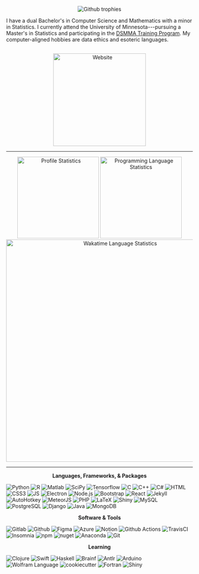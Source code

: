 <p align="center">
  <img src="https://github-profile-trophy.vercel.app/?username=kgerot&theme=onedark&margin-w=6&no-frame=true&no-bg=true&row=1)](https://github.com/ryo-ma/github-profile-trophy" alt="Github trophies">
</p>

I have a dual Bachelor's in Computer Science and Mathematics with a minor in Statistics. I currently attend the University of Minnesota---pursuing a Master's in Statistics and participating in the [DSMMA Training Program](https://dsmma.umn.edu/). My computer-aligned hobbies are data ethics and esoteric languages.

<img src="https://komarev.com/ghpvc/?username=kgerot" alt="" width="0.5px"/>
<a href="https://kgerot.github.io" target="_blank"><p align="center"><img alt="Website" src="https://img.shields.io/badge/%E2%9E%A4%20Website-kgerot%2egithub%2eio-181b20?labelColor=449993&style=for-the-badge" width="250px"></p></a>

<!-- [![Website](https://img.shields.io/badge/Website-kgerot%2egithub%2eio-181b20?logo=githubsponsors&logoColor=white&labelColor=449993&style=for-the-badge)](https://kgerot.github.io) -->

---


<!-- <picture>
  <source
    srcset="https://github-readme-stats.vercel.app/api?username=kgerot&count_private=true&show_icons=true&theme=dark&hide_border=true&bg_color=00000000&hide_rank=true&include_all_commits=true#gh-dark-mode-only"
    media="(prefers-color-scheme: dark)"
  />
  <source
    srcset="[https://github-readme-stats.vercel.app/api?username=anuraghazra&show_icons=true](https://github-readme-stats.vercel.app/api?username=kgerot&count_private=true&show_icons=true&theme=default&hide_border=true&bg_color=00000000&hide_rank=true&include_all_commits=true#gh-light-mode-only)"
    media="(prefers-color-scheme: light), (prefers-color-scheme: no-preference)"
  />
  <img src="https://github-readme-stats.vercel.app/api?username=anuraghazra&show_icons=true" />
</picture>

![Profile Statistics](https://github-readme-stats.vercel.app/api?username=kgerot&count_private=true&show_icons=true&theme=dark&hide_border=true&bg_color=00000000&hide_rank=true&include_all_commits=true#gh-dark-mode-only)
![Profile Statistics](https://github-readme-stats.vercel.app/api?username=kgerot&count_private=true&show_icons=true&theme=default&hide_border=true&bg_color=00000000&hide_rank=true&include_all_commits=true#gh-light-mode-only) -->

<p align="center">
  <picture>
      <source srcset="https://github-readme-stats.vercel.app/api?username=kgerot&count_private=true&show_icons=true&theme=dark&hide_border=true&bg_color=00000000&hide_rank=true&include_all_commits=true" media="(prefers-color-scheme: dark)"/>
      <source srcset="https://github-readme-stats.vercel.app/api?username=kgerot&count_private=true&show_icons=true&theme=default&hide_border=true&bg_color=00000000&hide_rank=true&include_all_commits=true" media="(prefers-color-scheme: light), (prefers-color-scheme: no-preference)" />
    <img alt="Profile Statistics" src="https://github-readme-stats.vercel.app/api?username=kgerot&count_private=true&show_icons=true&theme=default&hide_border=true&bg_color=00000000&hide_rank=true&include_all_commits=true" height="220px"/>
  </picture>
  <picture>
      <source srcset="https://github-readme-stats.vercel.app/api/top-langs/?username=kgerot&theme=dark&layout=compact&bg_color=00000000&private=true&size_weight=0.6&count_weight=0.4&hide_border=true&langs_count=8" media="(prefers-color-scheme: dark)"/>
      <source srcset="https://github-readme-stats.vercel.app/api/top-langs/?username=kgerot&theme=default&layout=compact&bg_color=00000000&private=true&size_weight=0.6&count_weight=0.4&hide_border=true&langs_count=8" media="(prefers-color-scheme: light), (prefers-color-scheme: no-preference)" />
    <img alt="Programming Language Statistics" src="https://github-readme-stats.vercel.app/api/top-langs/?username=kgerot&theme=dark&layout=compact&bg_color=00000000&private=true&size_weight=0.6&count_weight=0.4&hide_border=true&langs_count=8" height="220px"/>
  </picture>
  <!--<picture>
      <source srcset="https://github-readme-stats.vercel.app/api/wakatime?username=kgerot&theme=dark&bg_color=00000000&hide_border=true&layout=compact&custom_title=Time%20Spent%20%28last%207%20days%29" media="(prefers-color-scheme: dark)"/>
      <source srcset="https://github-readme-stats.vercel.app/api/wakatime?username=kgerot&theme=default&bg_color=00000000&hide_border=true&layout=compact&custom_title=Time%20Spent%20%28last%207%20days%29" media="(prefers-color-scheme: light), (prefers-color-scheme: no-preference)" />
    <img alt="Wakatime Language Statistics" src="https://github-readme-stats.vercel.app/api/wakatime?username=kgerot&theme=default&bg_color=00000000&hide_border=true&layout=compact&custom_title=Time%20Spent%20%28last%207%20days%29" width="600px"/>
  </picture>-->
<picture>
      <source srcset="https://github-readme-stats.vercel.app/api/wakatime?username=kgerot&theme=dark&bg_color=00000000&hide_border=true&layout=compact&custom_title=Time%20Spent%20%28last%207%20days%29" media="(prefers-color-scheme: dark)"/>
      <source srcset="https://github-readme-stats.vercel.app/api/wakatime?username=kgerot&theme=default&bg_color=00000000&hide_border=true&layout=compact&custom_title=Time%20Spent%20%28last%207%20days%29" media="(prefers-color-scheme: light), (prefers-color-scheme: no-preference)" />
    <img alt="Wakatime Language Statistics" src="https://github-readme-stats.vercel.app/api/wakatime?username=kgerot&theme=default&bg_color=00000000&hide_border=true&layout=compact&custom_title=Time%20Spent%20%28last%207%20days%29" width="600px"/>
  </picture>
</p>

---

<p align="center"><b>Languages, Frameworks, & Packages</b></p>

![Python](https://img.shields.io/badge/-Python-181b20?logo=python&logoColor=ffe974&labelColor=3777a8&style=flat-square)
![R](https://img.shields.io/badge/-R%20Language-181b20?logo=R&logoColor=babcbf&labelColor=125fb0&style=flat-square)
![Matlab](https://img.shields.io/badge/-Matlab-181b20?logo=data%3Aimage%2Fpng%3Bbase64%2CiVBORw0KGgoAAAANSUhEUgAAABAAAAAQCAMAAAAoLQ9TAAAAPFBMVEUAAAD%2F%2F%2F%2F%2F%2F%2F%2F%2F%2F%2F%2F%2F%2F%2F%2F%2F%2F%2F%2F%2F%2F%2F%2F%2F%2F%2F%2F%2F%2F%2F%2F%2F%2F%2F%2F%2F%2F%2F%2F%2F%2F%2F%2F%2F%2F%2F%2F%2F%2F%2F%2F%2F%2F%2F%2F%2F%2F%2F%2F%2F%2F%2F%2F%2F%2F%2F%2F%2F%2F%2F%2F%2F%2F%2F%2FYSWgTAAAAE3RSTlMAECAwQFBgb3B%2FgJCfoK%2B%2Fz9%2Fvh4WN5wAAAHBJREFUeNpVjtUBADEIQyl1F%2Fbf9SqcvS80CTxg1%2FAj0RDf3hCR%2BfQY56C%2BvSqB6PNjFHSaOO4tbon7xwTtRKfN%2FPFFTck6G%2F6RZodaHf9gRju4Xz8T484gC%2BzsE1bf1nmCjZh9x50YDpUGwhdTJVcXYgoG0xpKvkkAAAAASUVORK5CYII%3D&logoColor=white&labelColor=d64a06&style=flat-square)
![SciPy](https://img.shields.io/badge/-SciPy-181b20?logo=scipy&logoColor=ffffff&labelColor=8caae6&style=flat-square)
![Tensorflow](https://img.shields.io/badge/-Tensorflow-181b20?logo=tensorflow&logoColor=FF9F00&labelColor=404f66&style=flat-square)
![C](https://img.shields.io/badge/-C%20Language-181b20?logo=c&logoColor=A8B9CC&labelColor=1476b4&style=flat-square)
![C++](https://img.shields.io/badge/-C++-181b20?logo=cplusplus&logoColor=ffffff&labelColor=004283&style=flat-square)
![C#](https://img.shields.io/badge/-C%23-181b20?logo=C%23&logoColor=ffffff&labelColor=a179dc&style=flat-square)
![HTML](https://img.shields.io/badge/-HTML5-181b20?logo=HTML5&logoColor=ffffff&labelColor=E54C21&style=flat-square)
![CSS3](https://img.shields.io/badge/-CSS3-181b20?logo=CSS3&logoColor=ffffff&labelColor=3160a1&style=flat-square)
![JS](https://img.shields.io/badge/-Javascript-181b20?logo=javascript&labelColor=31312f&logoColor=ebd64d&style=flat-square)
![Electron](https://img.shields.io/badge/-Electron-181b20?logo=Electron&logoColor=a5e3f2&labelColor=2e3141&style=flat-square)
![Node.js](https://img.shields.io/badge/-Node%2ejs-181b20?logo=nodedotjs&logoColor=323232&labelColor=5b955b&style=flat-square)
![Bootstrap](https://img.shields.io/badge/-Bootstrap-181b20?logo=bootstrap&logoColor=ffffff&labelColor=7431f9&style=flat-square)
![React](https://img.shields.io/badge/-React-181b20?logo=React&logoColor=61DAFB&labelColor=33373f&style=flat-square)
![Jekyll](https://img.shields.io/badge/-Jekyll-181b20?logo=jekyll&logoColor=d70000&labelColor=ffffff&style=flat-square)
![AutoHotkey](https://img.shields.io/badge/-AutoHotkey-181b20?logo=data%3Aimage%2Fpng%3Bbase64%2CiVBORw0KGgoAAAANSUhEUgAAABkAAAAfCAMAAAAlbpZMAAAAV1BMVEVHcEz%2F%2F%2F%2F%2F%2F%2F%2F%2F%2F%2F%2F%2F%2F%2F%2F%2F%2F%2F%2F%2F%2F%2F%2F%2F%2F%2F%2F%2F%2F%2F%2F%2F%2F%2F%2F%2F%2F%2F%2F%2F%2F%2F%2F%2F%2F%2F%2F%2F%2F%2F%2F%2F%2F%2F%2F%2F%2F%2F%2F%2F%2F%2F%2F%2F%2F%2F%2F%2F%2F%2F%2F%2F%2F%2F%2F%2F%2F%2F%2F%2F%2F%2F%2F%2F%2F%2F%2F%2F%2F%2F%2F%2F%2F%2F%2F%2F%2F%2F%2F%2F%2F%2F%2F%2F%2F%2F%2F%2F%2F%2F8egqRXAAAAHHRSTlMAB%2FDB%2Bt7N6CX1%2Fh4PQ9cWnDu4VXw1YE6Rrm4sm0TPMQAAAMZJREFUKM%2Bt0tkOhCAMBdDKJqAo7lv%2F%2FzunZjBR7Msk08d7QnNJCouUAbKx0m8tNIiyzmREVDN4RF29BSMg%2BtJmMnv0kgRfEhRiA4qRSVAIjpGjpAqsWBJkpdL%2FlLZhpWjtkDWgqJvH2JvS%2BSQi2HCL0pyi9CO6ROSJEtq4U8pHtK37MFW2SeK%2F0TJVdXFrTSKGK3r855Qj%2B2ltLulY0T9JIZM4XqiGC6wYTvokamGFHvohP%2Bz1vJ3IbAMb%2Bx0mo2J%2B8bSvgA%2FdAhv4X5w%2F%2FwAAAABJRU5ErkJggg%3D%3D&labelColor=2eb42d&logoColor=ffffff&style=flat-square&logoWidth=10)
![MeteorJS](https://img.shields.io/badge/-MeteorJS-181b20?logo=meteor&logoColor=DE4F4F&labelColor=1b2448&style=flat-square)
![PHP](https://img.shields.io/badge/-php-181b20?logo=php&logoColor=ffffff&labelColor=7a86b8&style=flat-square)
![LaTeX](https://img.shields.io/badge/-TeX%2FLateX-181b20?logo=latex&logoColor=eeece5&labelColor=008080&style=flat-square)
![Shiny](https://img.shields.io/badge/-Shiny-181b20?logo=data%3Aimage%2Fpng%3Bbase64%2CiVBORw0KGgoAAAANSUhEUgAAACgAAAASCAYAAAApH5ymAAADGklEQVRIS7WWgVHbUAyG8QSFCWomaJigZoKGCWomKEyAM0HDBE0mKExQZ4KWCWomIEwQ%2Fk9IPiUxkKbHu9M5svSkX7%2F0nlMc7LFWq9VI275JFkVRzPYIsfOWYmdPd3Rwv6SeSaYCCNh3W1sABaBRtq%2BSUvLHQcwDgeyAY9%2BFpBHA8buh80R9fCWnXYA7l7SSG8kndFopO2B%2BOnsVBWy22H0O9J69%2F716BhWYhLAzV%2FCayHoHS98lp3rXOnsn0ksKGGqvfChsuS%2BzPkIfFONOMZYZYLA3kaFxgId6VrChjYD6SwGSztnbYgk%2F%2BWNfW77%2Fs17ektjjM790hMNWpw7hY6MzBJC2wdJmgmDzUoaxfKoXQDAi1xTmySd6WqESxuVae4lFhyj4SEJRS%2BkU%2FEVyFiOSAQYA9vYOASJtvtW7356QyhtPBhu8t%2Br9sF1JfwRABsyexJaNlHSKALDUgt%2B21k6xnDq9%2ByihBcwdp9iWbKv4rScMcQ9aNLevVZ8PnFw4YFPfY8Une8x3LfuPKPAlgJUMHBQW4NgM9fk97aeQBwmDPPLq0e%2Bll67D5lGwoXfoIwpKbB2mAmGvlJxTkBc9HroHc6sn3o5GG2hXtCOqvZR9qoSh23yl02%2F%2BnowOLKRXqf1RYMTH9Vg%2BnXxgcz74JUnz1sn52K8OTuAJbU%2FtCT2q5%2BvSSmCrZyN1gNGAHQBxGOgSOvcuByg6ADiKmUF3JQXqmRFbfheRxGbM5882u90Aua3WbwKyTiWcYoBylwUb5GB0mG0ODXorYd7vJI2E6wbA2PmE2hVG8k5PmGKTrTxTUmsPvtkuXJlHgnPqYJhYCwkgHxXTTqPfgRRl4LwL2LjraD05yM8NUctu9yQLgCh9tR6QDbAC9aWE%2BbN5c3uc6GCD4HxxSNB44huARCJAMlu%2BnxuAWecOhCkKsnkM%2FwyQgAAgWAB6HtDngW%2F1u58%2FTwBQQFGtgcgANpNkXX60GuYvmDE%2FDIyEMbsF0IPXepbJOEvVchX0lL%2BWfBebd4x2wxx5YXEQHPH%2B%2Bf%2FgLiDeYJA2AowZtFP8GgFP0lrPrE52LHkAAAAASUVORK5CYII%3D&labelColor=58aaef&style=flat-square&logoWidth=25)
![MySQL](https://img.shields.io/badge/-MySQL-181b20?logo=mysql&logoColor=ffffff&labelColor=3e6e93&style=flat-square&logoWidth=20)
![PostgreSQL](https://img.shields.io/badge/-PostgreSQL-181b20?logo=postgresql&logoColor=ffffff&labelColor=336791&style=flat-square)
![Django](https://img.shields.io/badge/-Django-181b20?logo=django&logoColor=ffffff&labelColor=0c4b33&style=flat-square)
![Java](https://img.shields.io/badge/-Java-181b20?logo=data%3Aimage%2Fpng%3Bbase64%2CiVBORw0KGgoAAAANSUhEUgAAAB4AAAAeCAMAAAAM7l6QAAAAjVBMVEVHcEz%2F%2F%2F%2F%2F%2F%2F%2F%2F%2F%2F%2F%2F%2F%2F%2F%2Fv4D%2F%2F%2F%2F%2F%2F%2F%2F%2F%2F%2F%2F%2F%2F%2F%2F%2F%2F%2F%2F%2F%2F%2F%2F%2F%2F%2F%2Fyt4Xxt4Twt4P%2F%2F%2F%2F%2F%2F%2F%2Fzt4PxuIP3t4f%2F%2F%2F%2F0uoX%2F%2F%2F%2F%2F%2F%2F%2F%2F%2F%2F%2FxuITwuIPwuITxuIT%2F%2F%2F%2Fxt4P%2F%2F%2F%2FyuYPwuIT%2F%2F%2F%2F%2F%2F%2F%2F%2F%2F%2F%2F%2F%2F%2F%2FwuITxuIT%2F%2F%2F%2F%2F%2F%2F%2F%2F%2F%2F%2F%2F%2F%2F%2FxuIT%2F%2F%2F%2B5p%2BjCAAAALXRSTlMAf2A%2FvxAwEIBAIJBQYKDAwI9AkCDvMHBfoLDv8HCwgOBQ39DPT6%2FPj%2FBv35%2BM8MJYAAAA90lEQVQYGX3BB3KDMBRAwQeW9BG9u%2Ff0BO5%2FvDh4BpcAuzzKmbRn0oopx5gJ%2BpQzrnwvGFevY9BRyaCoidEfhWbQtomp1xHDjk1Bvd4yItloVhvGJAkkjWZEdIK4KRiT5JSbpmaEXmm2zZ4xOoImZ4gNBTRlxIWZL31u%2FOxs6GiQGTB%2F4cbsPpVynB%2BlVLDzfMC0PBEr9LyUBzufKyuAmwr3ZNlW6qJtz4GI6%2FKP7TBMvuiIMMQ%2FtN9KqaqtLE9kYQVCL0g9LxT%2BCD23MjwxLr3g0KrMWcw6C8d58wJDyB3fht6Vaw3ymi0N93zr2rlzkQVB6oVC7xddYA3pm6%2FAAAAAAABJRU5ErkJggg%3D%3D&labelColor=3a75b0&style=flat-square)
![MongoDB](https://img.shields.io/badge/-MongoDB-181b20?logo=mongodb&logoColor=00ed64&labelColor=023430&style=flat-square)


<p align="center"><b>Software & Tools</b></p>

![Gitlab](https://img.shields.io/badge/-Gitlab-181b20?logo=GitLab&logoColor=f05435&labelColor=ffffff&style=flat-square)
![Github](https://img.shields.io/badge/-Github-181b20?logo=github&logoColor=ffffff&labelColor=000000&style=flat-square)
![Figma](https://img.shields.io/badge/-Figma-181b20?logo=figma&logoColor=ffffff&labelColor=000000&style=flat-square)
![Azure](https://img.shields.io/badge/-Microsoft%20Azure-181b20?logo=microsoftazure&logoColor=ffffff&labelColor=0078D4&style=flat-square)
![Notion](https://img.shields.io/badge/-Notion-181b20?logo=Notion&logoColor=000000&labelColor=ffffff&style=flat-square)
![Github Actions](https://img.shields.io/badge/-Github%20Actions-181b20?logo=githubactions&logoColor=ffffff&labelColor=2066FF&style=flat-square)
![TravisCI](https://img.shields.io/badge/-Travis%20CI-181b20?logo=travisci&logoColor=cb3349&labelColor=ffde59&style=flat-square)
![Insomnia](https://img.shields.io/badge/-Insomnia-181b20?logo=insomnia&logoColor=DED6D6&labelColor=270075&style=flat-square)
![npm](https://img.shields.io/badge/-npm-181b20?logo=npm&labelColor=cb0000&logoColor=ffffff&style=flat-square)
![nuget](https://img.shields.io/badge/-nuget-181b20?logo=nuget&logoColor=004880&labelColor=ffffff&style=flat-square)
![Anaconda](https://img.shields.io/badge/-Anaconda-181b20?logo=anaconda&logoColor=019733&labelColor=15213a&style=flat-square)
![Git](https://img.shields.io/badge/-Git-181b20?logo=git&logoColor=f84e28&labelColor=efefe7&style=flat-square)

<p align="center"><b>Learning</b></p>

![Clojure](https://img.shields.io/badge/-Clojure-181b20?logo=clojure&logoColor=91dc47&labelColor=15305e&style=flat-square)
![Swift](https://img.shields.io/badge/-Swift-181b20?logo=swift&logoColor=ffffff&labelColor=F05138&style=flat-square)
![Haskell](https://img.shields.io/badge/-Haskell-181b20?logo=Haskell&logoColor=999999&labelColor=1e1323&style=flat-square)
![Brainf](https://img.shields.io/badge/>-Brainf-181b20?logo=brainf&logoColor=5D4F85&labelColor=101010&style=flat-square)
![Antlr](https://img.shields.io/badge/-Antlr-181b20?logo=data%3Aimage%2Fpng%3Bbase64%2CiVBORw0KGgoAAAANSUhEUgAAAB4AAAAdCAYAAAC9pNwMAAABsklEQVRIS82XvVEDMRCFrcNkjoghdiX0QQvEpBRAC%2FRBJYS4AAcMCZgTb3XaY3WWtCuN8WDPjj2y9L79k052q86X936kpc65oUfCtS4C8Ab2xuuCAOBwwLdo9YDBJYTgOLci8hnAEQpUiBNMcP8OPI7jRCTQFHb47vGmkZZ6N3npIzgpJitgcBgGs555Igq7QWTvXFqGzFlAzOCa9cwTfwFTho%2FB6bjWaF1g1PIVtiXxkkMnAWvi8nc4dA97OjtYlqEGN6VaRpTrXDTeA%2ByRQZbuVsFamhlmnZcctbWUWAWt80xgegLB5qxoKdRKIgOspro1ipb5ZjC2yBVsf4qyhCO%2BJNTivdSwrvtfYDTUNWy33JcY%2B8TYpXYq8e90Yyg1ZDbiWrogRnesQw0ud0LpJFPBaKg72PMSBHF6LGfvWV1ga3OQIwBc4OMrF72Ew%2FFb2Et1H7eARS058jkDWtRHqW45fWQEEUR37Sx82WQJONYt6NU6Ummsufa1qBMwRUu31HhxPsBL89ZZRE%2Bd%2F006Qi%2FZWkWw9kCw7GXOYAykDI7%2Fh8iZD3i6sYhrc6C55s6Xl%2F4fC34gLRngwpAAAAAASUVORK5CYII%3D&logoColor=ffffff&labelColor=f05435&style=flat-square)
![Arduino](https://img.shields.io/badge/-Arduino-181b20?logo=Arduino&logoColor=ffffff&labelColor=00979D&style=flat-square)
![Wolfram Language](https://img.shields.io/badge/-Wolfram%20Language-181b20?logo=wolframlanguage&logoColor=222222&labelColor=ba1c12&style=flat-square)
![cookiecutter](https://img.shields.io/badge/-Cookiecutter-181b20?logo=Cookiecutter&logoColor=f2c921&labelColor=3a3116&style=flat-square)
![Fortran](https://img.shields.io/badge/-fortran-181b20?logo=fortran&logoColor=f4e9ce&labelColor=6d5f52&style=flat-square)
![Shiny](https://img.shields.io/badge/-Shiny%20Python-181b20?logo=data%3Aimage%2Fpng%3Bbase64%2CiVBORw0KGgoAAAANSUhEUgAAACgAAAASCAYAAAApH5ymAAADGklEQVRIS7WWgVHbUAyG8QSFCWomaJigZoKGCWomKEyAM0HDBE0mKExQZ4KWCWomIEwQ%2Fk9IPiUxkKbHu9M5svSkX7%2F0nlMc7LFWq9VI275JFkVRzPYIsfOWYmdPd3Rwv6SeSaYCCNh3W1sABaBRtq%2BSUvLHQcwDgeyAY9%2BFpBHA8buh80R9fCWnXYA7l7SSG8kndFopO2B%2BOnsVBWy22H0O9J69%2F716BhWYhLAzV%2FCayHoHS98lp3rXOnsn0ksKGGqvfChsuS%2BzPkIfFONOMZYZYLA3kaFxgId6VrChjYD6SwGSztnbYgk%2F%2BWNfW77%2Fs17ektjjM790hMNWpw7hY6MzBJC2wdJmgmDzUoaxfKoXQDAi1xTmySd6WqESxuVae4lFhyj4SEJRS%2BkU%2FEVyFiOSAQYA9vYOASJtvtW7356QyhtPBhu8t%2Br9sF1JfwRABsyexJaNlHSKALDUgt%2B21k6xnDq9%2ByihBcwdp9iWbKv4rScMcQ9aNLevVZ8PnFw4YFPfY8Une8x3LfuPKPAlgJUMHBQW4NgM9fk97aeQBwmDPPLq0e%2Bll67D5lGwoXfoIwpKbB2mAmGvlJxTkBc9HroHc6sn3o5GG2hXtCOqvZR9qoSh23yl02%2F%2BnowOLKRXqf1RYMTH9Vg%2BnXxgcz74JUnz1sn52K8OTuAJbU%2FtCT2q5%2BvSSmCrZyN1gNGAHQBxGOgSOvcuByg6ADiKmUF3JQXqmRFbfheRxGbM5882u90Aua3WbwKyTiWcYoBylwUb5GB0mG0ODXorYd7vJI2E6wbA2PmE2hVG8k5PmGKTrTxTUmsPvtkuXJlHgnPqYJhYCwkgHxXTTqPfgRRl4LwL2LjraD05yM8NUctu9yQLgCh9tR6QDbAC9aWE%2BbN5c3uc6GCD4HxxSNB44huARCJAMlu%2BnxuAWecOhCkKsnkM%2FwyQgAAgWAB6HtDngW%2F1u58%2FTwBQQFGtgcgANpNkXX60GuYvmDE%2FDIyEMbsF0IPXepbJOEvVchX0lL%2BWfBebd4x2wxx5YXEQHPH%2B%2Bf%2FgLiDeYJA2AowZtFP8GgFP0lrPrE52LHkAAAAASUVORK5CYII%3D&labelColor=58aaef&style=flat-square&logoWidth=25)
